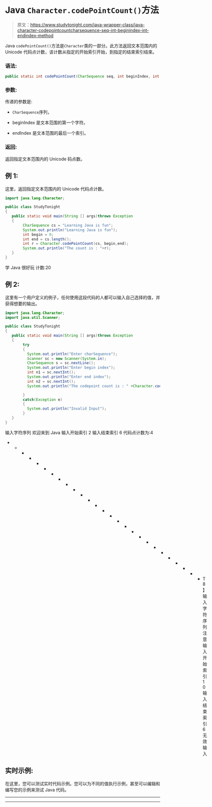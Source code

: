 # Java `Character.codePointCount()`方法

> 原文：<https://www.studytonight.com/java-wrapper-class/java-character-codepointcountcharsequence-seq-int-beginindex-int-endindex-method>

Java `codePointCount()`方法是`Character`类的一部分。此方法返回文本范围内的 Unicode 代码点计数，该计数从指定的开始索引开始，到指定的结束索引结束。

### 语法:

```java
public static int codePointCount(CharSequence seq, int beginIndex, int endIndex) 
```

### 参数:

传递的参数是:

*   `CharSequence`序列，

*   beginIndex 是文本范围的第一个字符。

*   endIndex 是文本范围的最后一个索引。

### 返回:

返回指定文本范围内的 Unicode 码点数。

## 例 1:

这里，返回指定文本范围内的 Unicode 代码点计数。

```java
import java.lang.Character;

public class StudyTonight
{    
   public static void main(String [] args)throws Exception
   {   
        CharSequence cs = "Learning Java is fun";  
        System.out.println("Learning Java is fun");  
        int begin = 0;  
        int end = cs.length();   
        int r = Character.codePointCount(cs, begin,end);  
        System.out.println("The count is : "+r);  
   } 
}
```

学 Java 很好玩
计数:20

## 例 2:

这里有一个用户定义的例子，任何使用这段代码的人都可以输入自己选择的值，并获得想要的输出。

```java
import java.lang.Character;
import java.util.Scanner;

public class StudyTonight
{    
   public static void main(String [] args)throws Exception
   {   
        try
        {
          System.out.println("Enter charSequence");
          Scanner sc = new Scanner(System.in);
          CharSequence s = sc.nextLine();
          System.out.println("Enter begin index");
          int n1 = sc.nextInt();
          System.out.println("Enter end index");
          int n2 = sc.nextInt();
          System.out.println("The codepoint count is : " +Character.codePointCount(s,n1,n2));  

        }
        catch(Exception e)
        {
          System.out.println("Invalid Input");
        } 
   }
}
```

输入字符序列
欢迎来到 Java
输入开始索引
2
输入结束索引
6
代码点计数为:4
* * * * * * * * * * * * * * * * * * * * * * * * * * * T8】输入字符序列
注意
输入开始索引
10
输入结束索引
6
无效输入

## 实时示例:

在这里，您可以测试实时代码示例。您可以为不同的值执行示例，甚至可以编辑和编写您的示例来测试 Java 代码。

* * *

* * *